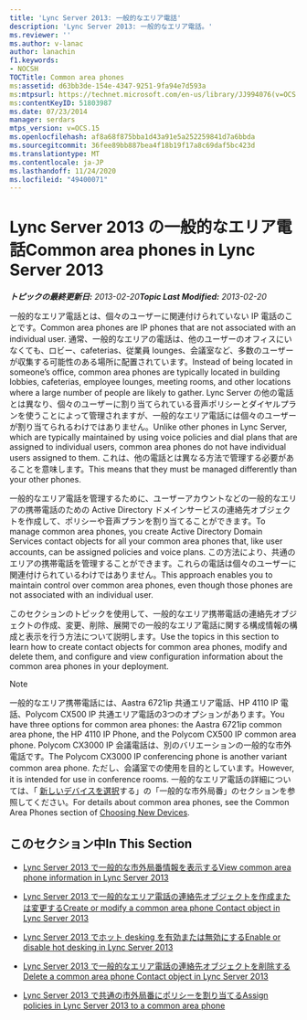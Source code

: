 ```yaml
---
title: 'Lync Server 2013: 一般的なエリア電話'
description: 'Lync Server 2013: 一般的なエリア電話。'
ms.reviewer: ''
ms.author: v-lanac
author: lanachin
f1.keywords:
- NOCSH
TOCTitle: Common area phones
ms:assetid: d63bb3de-154e-4347-9251-9fa94e7d593a
ms:mtpsurl: https://technet.microsoft.com/en-us/library/JJ994076(v=OCS.15)
ms:contentKeyID: 51803987
ms.date: 07/23/2014
manager: serdars
mtps_version: v=OCS.15
ms.openlocfilehash: af8a68f875bba1d43a91e5a252259841d7a6bbda
ms.sourcegitcommit: 36fee89bb887bea4f18b19f17a8c69daf5bc423d
ms.translationtype: MT
ms.contentlocale: ja-JP
ms.lasthandoff: 11/24/2020
ms.locfileid: "49400071"
---
```

# <a name="common-area-phones-in-lync-server-2013"></a><span data-ttu-id="b98bb-103">Lync Server 2013 の一般的なエリア電話</span><span class="sxs-lookup"><span data-stu-id="b98bb-103">Common area phones in Lync Server 2013</span></span>

<div data-xmlns="http://www.w3.org/1999/xhtml">

<div class="topic" data-xmlns="http://www.w3.org/1999/xhtml" data-msxsl="urn:schemas-microsoft-com:xslt" data-cs="https://msdn.microsoft.com/">

<div data-asp="https://msdn2.microsoft.com/asp">



</div>

<div id="mainSection">

<div id="mainBody"><span data-ttu-id="b98bb-104">

<span> </span></span><span class="sxs-lookup"><span data-stu-id="b98bb-104">

<span> </span></span></span>

<span data-ttu-id="b98bb-105">_**トピックの最終更新日:** 2013-02-20_</span><span class="sxs-lookup"><span data-stu-id="b98bb-105">_**Topic Last Modified:** 2013-02-20_</span></span>

<span data-ttu-id="b98bb-106">一般的なエリア電話とは、個々のユーザーに関連付けられていない IP 電話のことです。</span><span class="sxs-lookup"><span data-stu-id="b98bb-106">Common area phones are IP phones that are not associated with an individual user.</span></span> <span data-ttu-id="b98bb-107">通常、一般的なエリアの電話は、他のユーザーのオフィスにいなくても、ロビー、cafeterias、従業員 lounges、会議室など、多数のユーザーが収集する可能性のある場所に配置されています。</span><span class="sxs-lookup"><span data-stu-id="b98bb-107">Instead of being located in someone’s office, common area phones are typically located in building lobbies, cafeterias, employee lounges, meeting rooms, and other locations where a large number of people are likely to gather.</span></span> <span data-ttu-id="b98bb-108">Lync Server の他の電話とは異なり、個々のユーザーに割り当てられている音声ポリシーとダイヤルプランを使うことによって管理されますが、一般的なエリア電話には個々のユーザーが割り当てられるわけではありません。</span><span class="sxs-lookup"><span data-stu-id="b98bb-108">Unlike other phones in Lync Server, which are typically maintained by using voice policies and dial plans that are assigned to individual users, common area phones do not have individual users assigned to them.</span></span> <span data-ttu-id="b98bb-109">これは、他の電話とは異なる方法で管理する必要があることを意味します。</span><span class="sxs-lookup"><span data-stu-id="b98bb-109">This means that they must be managed differently than your other phones.</span></span>

<span data-ttu-id="b98bb-110">一般的なエリア電話を管理するために、ユーザーアカウントなどの一般的なエリアの携帯電話のための Active Directory ドメインサービスの連絡先オブジェクトを作成して、ポリシーや音声プランを割り当てることができます。</span><span class="sxs-lookup"><span data-stu-id="b98bb-110">To manage common area phones, you create Active Directory Domain Services contact objects for all your common area phones that, like user accounts, can be assigned policies and voice plans.</span></span> <span data-ttu-id="b98bb-111">この方法により、共通のエリアの携帯電話を管理することができます。これらの電話は個々のユーザーに関連付けられているわけではありません。</span><span class="sxs-lookup"><span data-stu-id="b98bb-111">This approach enables you to maintain control over common area phones, even though those phones are not associated with an individual user.</span></span>

<span data-ttu-id="b98bb-112">このセクションのトピックを使用して、一般的なエリア携帯電話の連絡先オブジェクトの作成、変更、削除、展開での一般的なエリア電話に関する構成情報の構成と表示を行う方法について説明します。</span><span class="sxs-lookup"><span data-stu-id="b98bb-112">Use the topics in this section to learn how to create contact objects for common area phones, modify and delete them, and configure and view configuration information about the common area phones in your deployment.</span></span>

<div>


> [!NOTE]  
> <span data-ttu-id="b98bb-113">一般的なエリア携帯電話には、Aastra 6721ip 共通エリア電話、HP 4110 IP 電話、Polycom CX500 IP 共通エリア電話の3つのオプションがあります。</span><span class="sxs-lookup"><span data-stu-id="b98bb-113">You have three options for common area phones: the Aastra 6721ip common area phone, the HP 4110 IP Phone, and the Polycom CX500 IP common area phone.</span></span> <span data-ttu-id="b98bb-114">Polycom CX3000 IP 会議電話は、別のバリエーションの一般的な市外電話です。</span><span class="sxs-lookup"><span data-stu-id="b98bb-114">The Polycom CX3000 IP conferencing phone is another variant common area phone.</span></span> <span data-ttu-id="b98bb-115">ただし、会議室での使用を目的としています。</span><span class="sxs-lookup"><span data-stu-id="b98bb-115">However, it is intended for use in conference rooms.</span></span> <span data-ttu-id="b98bb-116">一般的なエリア電話の詳細については、「 <A href="https://technet.microsoft.com/library/gg398958(v=ocs.14).aspx">新しいデバイスを選択</A>する」の「一般的な市外局番」のセクションを参照してください。</span><span class="sxs-lookup"><span data-stu-id="b98bb-116">For details about common area phones, see the Common Area Phones section of <A href="https://technet.microsoft.com/library/gg398958(v=ocs.14).aspx">Choosing New Devices</A>.</span></span>



</div>

<div>

## <a name="in-this-section"></a><span data-ttu-id="b98bb-117">このセクション中</span><span class="sxs-lookup"><span data-stu-id="b98bb-117">In This Section</span></span>

  - [<span data-ttu-id="b98bb-118">Lync Server 2013 で一般的な市外局番情報を表示する</span><span class="sxs-lookup"><span data-stu-id="b98bb-118">View common area phone information in Lync Server 2013</span></span>](lync-server-2013-view-common-area-phone-information.md)

  - [<span data-ttu-id="b98bb-119">Lync Server 2013 で一般的なエリア電話の連絡先オブジェクトを作成または変更する</span><span class="sxs-lookup"><span data-stu-id="b98bb-119">Create or modify a common area phone Contact object in Lync Server 2013</span></span>](lync-server-2013-create-or-modify-a-common-area-phone-contact-object.md)

  - [<span data-ttu-id="b98bb-120">Lync Server 2013 でホット desking を有効または無効にする</span><span class="sxs-lookup"><span data-stu-id="b98bb-120">Enable or disable hot desking in Lync Server 2013</span></span>](lync-server-2013-enable-or-disable-hot-desking.md)

  - [<span data-ttu-id="b98bb-121">Lync Server 2013 で一般的なエリア電話の連絡先オブジェクトを削除する</span><span class="sxs-lookup"><span data-stu-id="b98bb-121">Delete a common area phone Contact object in Lync Server 2013</span></span>](lync-server-2013-delete-a-common-area-phone-contact-object.md)

  - [<span data-ttu-id="b98bb-122">Lync Server 2013 で共通の市外局番にポリシーを割り当てる</span><span class="sxs-lookup"><span data-stu-id="b98bb-122">Assign policies in Lync Server 2013 to a common area phone</span></span>](lync-server-2013-assign-policies-to-a-common-area-phone.md)

<span data-ttu-id="b98bb-123"></div>

</div>

<span> </span>

</div>

</div>

</span><span class="sxs-lookup"><span data-stu-id="b98bb-123"></div>

</div>

<span> </span>

</div>

</div>

</span></span></div>

